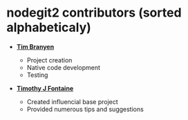 nodegit2 contributors (sorted alphabeticaly)
============================================

* **[Tim Branyen](https://github.com/tbranyen)**

  * Project creation
  * Native code development
  * Testing

* **[Timothy J Fontaine](https://github.com/tjfontaine)**

  * Created influencial base project
  * Provided numerous tips and suggestions

